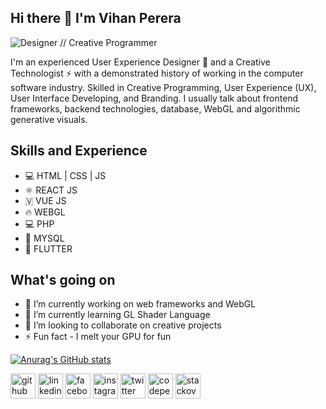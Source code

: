 ## Hi there 👋 I'm Vihan Perera

![Designer // Creative Programmer](https://pbs.twimg.com/profile_banners/936510842866143237/1643739080/1080x360)

I'm an experienced User Experience Designer 🎨 and a Creative Technologist ⚡ with a demonstrated history of working in the computer software industry. Skilled in Creative Programming, User Experience (UX), User Interface Developing, and Branding. I usually talk about frontend frameworks, backend technologies, database, WebGL and algorithmic generative visuals.


## Skills and Experience
* 💻 HTML | CSS | JS
* ⚛︎ REACT JS
* 🇻 VUE JS
* 🔥 WEBGL
* 💻 PHP
* 🔗 MYSQL
* 📱 FLUTTER 


## What's going on
- 🔭 I’m currently working on web frameworks and WebGL 
- 🌱 I’m currently learning GL Shader Language 
- 👯 I’m looking to collaborate on creative projects 
- ⚡ Fun fact - I melt your GPU for fun 

[![Anurag's GitHub stats](https://github-readme-stats.vercel.app/api?username=vihanpereraux)](https://github.com/anuraghazra/github-readme-stats)

[<img src='https://cdn.jsdelivr.net/npm/simple-icons@3.0.1/icons/github.svg' alt='github' height='40'>](https://github.com/vihanpereraux)  [<img src='https://cdn.jsdelivr.net/npm/simple-icons@3.0.1/icons/linkedin.svg' alt='linkedin' height='40'>](https://www.linkedin.com/in/vihanpereraux/)  [<img src='https://cdn.jsdelivr.net/npm/simple-icons@3.0.1/icons/facebook.svg' alt='facebook' height='40'>](https://www.facebook.com/vihan.perera.378)  [<img src='https://cdn.jsdelivr.net/npm/simple-icons@3.0.1/icons/instagram.svg' alt='instagram' height='40'>](https://www.instagram.com/vihanpereraux/)  [<img src='https://cdn.jsdelivr.net/npm/simple-icons@3.0.1/icons/twitter.svg' alt='twitter' height='40'>](https://twitter.com/vihanpereraux)  [<img src='https://cdn.jsdelivr.net/npm/simple-icons@3.0.1/icons/codepen.svg' alt='codepen' height='40'>](https://codepen.io/vihanpereraux)  [<img src='https://cdn.jsdelivr.net/npm/simple-icons@3.0.1/icons/stackoverflow.svg' alt='stackoverflow' height='40'>](https://stackoverflow.com/users/vihanpereraux)  




